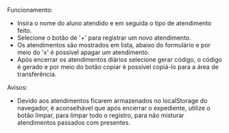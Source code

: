 Funcionamento:

- Insira o nome do aluno atendido e em seguida o tipo de atendimento feito.
- Selecione o botão de '+' para registrar um novo atendimento.
- Os atendimentos são mostrados em lista, abaixo do formulário e por meio do 'x' é possível apagar um atendimento.
- Após encerrar os atendimentos diários selecione gerar código, o código é gerado e por meio do botão copiar é possível copiá-lo para a área de transferência.

Avisos:

- Devido aos atendimentos ficarem armazenados no localStorage do navegador, é aconselhável que após encerrar o expediente, utilize o botão limpar, para limpar todo o registro, para não misturar atendimentos passados com presentes.
